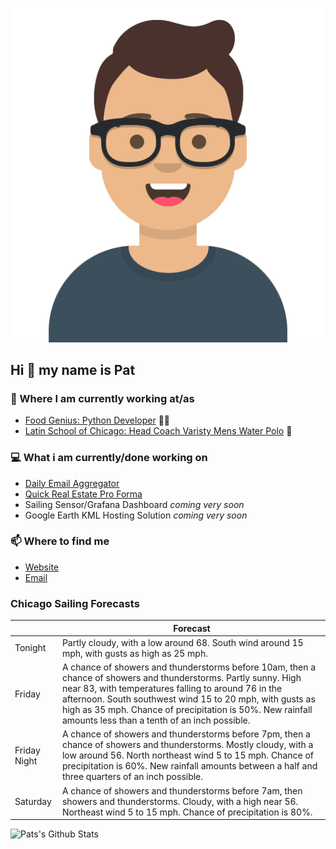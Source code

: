 [![Social banner for p-j-falconer](https://raw.githubusercontent.com/P-J-FALCONER/P-J-FALCONER/master/assets/avataaars.svg)](https://patfalconer.com/)
## Hi :wave: my name is Pat

### 💼 Where I am currently working at/as
- [Food Genius: Python Developer](https://getfoodgenius.com/) 🍔🐍
- [Latin School of Chicago: Head Coach Varisty Mens Water Polo](https://www.latinschool.org/) 🤽


### 💻 What i am currently/done working on
 - [Daily Email Aggregator](https://github.com/P-J-FALCONER/dott_daily_mail)
 - [Quick Real Estate Pro Forma](https://github.com/P-J-FALCONER/henry)
 - Sailing Sensor/Grafana Dashboard *coming very soon*
 - Google Earth KML Hosting Solution *coming very soon*

### 📫 Where to find me
 - [Website](https://patfalconer.com/)
 - [Email](mailto:patrick.j.falconer@gmail.com)


### Chicago Sailing Forecasts
|   | Forecast  |
|---|---|
| Tonight | Partly cloudy, with a low around 68. South wind around 15 mph, with gusts as high as 25 mph. |
| Friday | A chance of showers and thunderstorms before 10am, then a chance of showers and thunderstorms. Partly sunny. High near 83, with temperatures falling to around 76 in the afternoon. South southwest wind 15 to 20 mph, with gusts as high as 35 mph. Chance of precipitation is 50%. New rainfall amounts less than a tenth of an inch possible. |
| Friday Night | A chance of showers and thunderstorms before 7pm, then a chance of showers and thunderstorms. Mostly cloudy, with a low around 56. North northeast wind 5 to 15 mph. Chance of precipitation is 60%. New rainfall amounts between a half and three quarters of an inch possible. |
| Saturday | A chance of showers and thunderstorms before 7am, then showers and thunderstorms. Cloudy, with a high near 56. Northeast wind 5 to 15 mph. Chance of precipitation is 80%. |

![Pats's Github Stats](https://github-readme-stats.vercel.app/api?username=p-j-falconer&show_icons=true&theme=radical)
